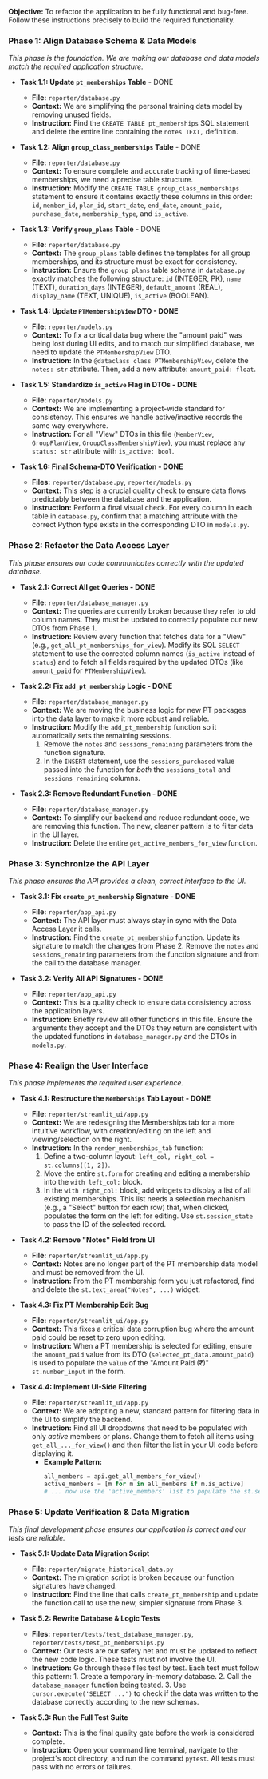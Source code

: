 **Objective:** To refactor the application to be fully functional and bug-free. Follow these instructions precisely to build the required functionality.

### **Phase 1: Align Database Schema & Data Models**
*This phase is the foundation. We are making our database and data models match the required application structure.*

* **Task 1.1: Update `pt_memberships` Table** - DONE
    * **File:** `reporter/database.py`
    * **Context:** We are simplifying the personal training data model by removing unused fields.
    * **Instruction:** Find the `CREATE TABLE pt_memberships` SQL statement and delete the entire line containing the `notes TEXT,` definition.

* **Task 1.2: Align `group_class_memberships` Table** - DONE
    * **File:** `reporter/database.py`
    * **Context:** To ensure complete and accurate tracking of time-based memberships, we need a precise table structure.
    * **Instruction:** Modify the `CREATE TABLE group_class_memberships` statement to ensure it contains exactly these columns in this order: `id`, `member_id`, `plan_id`, `start_date`, `end_date`, `amount_paid`, `purchase_date`, `membership_type`, and `is_active`.

* **Task 1.3: Verify `group_plans` Table** - DONE
    * **File:** `reporter/database.py`
    * **Context:** The `group_plans` table defines the templates for all group memberships, and its structure must be exact for consistency.
    * **Instruction:** Ensure the `group_plans` table schema in `database.py` exactly matches the following structure: `id` (INTEGER, PK), `name` (TEXT), `duration_days` (INTEGER), `default_amount` (REAL), `display_name` (TEXT, UNIQUE), `is_active` (BOOLEAN).

* **Task 1.4: Update `PTMembershipView` DTO - DONE**
    * **File:** `reporter/models.py`
    * **Context:** To fix a critical data bug where the "amount paid" was being lost during UI edits, and to match our simplified database, we need to update the `PTMembershipView` DTO.
    * **Instruction:** In the `@dataclass class PTMembershipView`, delete the `notes: str` attribute. Then, add a new attribute: `amount_paid: float`.

* **Task 1.5: Standardize `is_active` Flag in DTOs - DONE**
    * **File:** `reporter/models.py`
    * **Context:** We are implementing a project-wide standard for consistency. This ensures we handle active/inactive records the same way everywhere.
    * **Instruction:** For all "View" DTOs in this file (`MemberView`, `GroupPlanView`, `GroupClassMembershipView`), you must replace any `status: str` attribute with `is_active: bool`.

* **Task 1.6: Final Schema-DTO Verification - DONE**
    * **Files:** `reporter/database.py`, `reporter/models.py`
    * **Context:** This step is a crucial quality check to ensure data flows predictably between the database and the application.
    * **Instruction:** Perform a final visual check. For every column in each table in `database.py`, confirm that a matching attribute with the correct Python type exists in the corresponding DTO in `models.py`.

### **Phase 2: Refactor the Data Access Layer**
*This phase ensures our code communicates correctly with the updated database.*

* **Task 2.1: Correct All `get` Queries - DONE**
    * **File:** `reporter/database_manager.py`
    * **Context:** The queries are currently broken because they refer to old column names. They must be updated to correctly populate our new DTOs from Phase 1.
    * **Instruction:** Review every function that fetches data for a "View" (e.g., `get_all_pt_memberships_for_view`). Modify its SQL `SELECT` statement to use the corrected column names (`is_active` instead of `status`) and to fetch all fields required by the updated DTOs (like `amount_paid` for `PTMembershipView`).

* **Task 2.2: Fix `add_pt_membership` Logic - DONE**
    * **File:** `reporter/database_manager.py`
    * **Context:** We are moving the business logic for new PT packages into the data layer to make it more robust and reliable.
    * **Instruction:** Modify the `add_pt_membership` function so it automatically sets the remaining sessions.
        1.  Remove the `notes` and `sessions_remaining` parameters from the function signature.
        2.  In the `INSERT` statement, use the `sessions_purchased` value passed into the function for *both* the `sessions_total` and `sessions_remaining` columns.

* **Task 2.3: Remove Redundant Function - DONE**
    * **File:** `reporter/database_manager.py`
    * **Context:** To simplify our backend and reduce redundant code, we are removing this function. The new, cleaner pattern is to filter data in the UI layer.
    * **Instruction:** Delete the entire `get_active_members_for_view` function.

### **Phase 3: Synchronize the API Layer**
*This phase ensures the API provides a clean, correct interface to the UI.*

* **Task 3.1: Fix `create_pt_membership` Signature - DONE**
    * **File:** `reporter/app_api.py`
    * **Context:** The API layer must always stay in sync with the Data Access Layer it calls.
    * **Instruction:** Find the `create_pt_membership` function. Update its signature to match the changes from Phase 2. Remove the `notes` and `sessions_remaining` parameters from the function signature and from the call to the database manager.

* **Task 3.2: Verify All API Signatures - DONE**
    * **File:** `reporter/app_api.py`
    * **Context:** This is a quality check to ensure data consistency across the application layers.
    * **Instruction:** Briefly review all other functions in this file. Ensure the arguments they accept and the DTOs they return are consistent with the updated functions in `database_manager.py` and the DTOs in `models.py`.

### **Phase 4: Realign the User Interface**
*This phase implements the required user experience.*

* **Task 4.1: Restructure the `Memberships` Tab Layout - DONE**
    * **File:** `reporter/streamlit_ui/app.py`
    * **Context:** We are redesigning the Memberships tab for a more intuitive workflow, with creation/editing on the left and viewing/selection on the right.
    * **Instruction:** In the `render_memberships_tab` function:
        1.  Define a two-column layout: `left_col, right_col = st.columns([1, 2])`.
        2.  Move the entire `st.form` for creating and editing a membership into the `with left_col:` block.
        3.  In the `with right_col:` block, add widgets to display a list of all existing memberships. This list needs a selection mechanism (e.g., a "Select" button for each row) that, when clicked, populates the form on the left for editing. Use `st.session_state` to pass the ID of the selected record.

* **Task 4.2: Remove "Notes" Field from UI**
    * **File:** `reporter/streamlit_ui/app.py`
    * **Context:** Notes are no longer part of the PT membership data model and must be removed from the UI.
    * **Instruction:** From the PT membership form you just refactored, find and delete the `st.text_area("Notes", ...)` widget.

* **Task 4.3: Fix PT Membership Edit Bug**
    * **File:** `reporter/streamlit_ui/app.py`
    * **Context:** This fixes a critical data corruption bug where the amount paid could be reset to zero upon editing.
    * **Instruction:** When a PT membership is selected for editing, ensure the `amount_paid` value from its DTO (`selected_pt_data.amount_paid`) is used to populate the `value` of the "Amount Paid (₹)" `st.number_input` in the form.

* **Task 4.4: Implement UI-Side Filtering**
    * **File:** `reporter/streamlit_ui/app.py`
    * **Context:** We are adopting a new, standard pattern for filtering data in the UI to simplify the backend.
    * **Instruction:** Find all UI dropdowns that need to be populated with only *active* members or plans. Change them to fetch all items using `get_all_..._for_view()` and then filter the list in your UI code before displaying it.
        * **Example Pattern:**
            ```python
            all_members = api.get_all_members_for_view()
            active_members = [m for m in all_members if m.is_active]
            # ... now use the 'active_members' list to populate the st.selectbox
            ```

### **Phase 5: Update Verification & Data Migration**
*This final development phase ensures our application is correct and our tests are reliable.*

* **Task 5.1: Update Data Migration Script**
    * **File:** `reporter/migrate_historical_data.py`
    * **Context:** The migration script is broken because our function signatures have changed.
    * **Instruction:** Find the line that calls `create_pt_membership` and update the function call to use the new, simpler signature from Phase 3.

* **Task 5.2: Rewrite Database & Logic Tests**
    * **Files:** `reporter/tests/test_database_manager.py`, `reporter/tests/test_pt_memberships.py`
    * **Context:** Our tests are our safety net and must be updated to reflect the new code logic. These tests must not involve the UI.
    * **Instruction:** Go through these files test by test. Each test must follow this pattern: 1. Create a temporary in-memory database. 2. Call the `database_manager` function being tested. 3. Use `cursor.execute('SELECT ...')` to check if the data was written to the database correctly according to the new schemas.

* **Task 5.3: Run the Full Test Suite**
    * **Context:** This is the final quality gate before the work is considered complete.
    * **Instruction:** Open your command line terminal, navigate to the project's root directory, and run the command `pytest`. All tests must pass with no errors or failures.